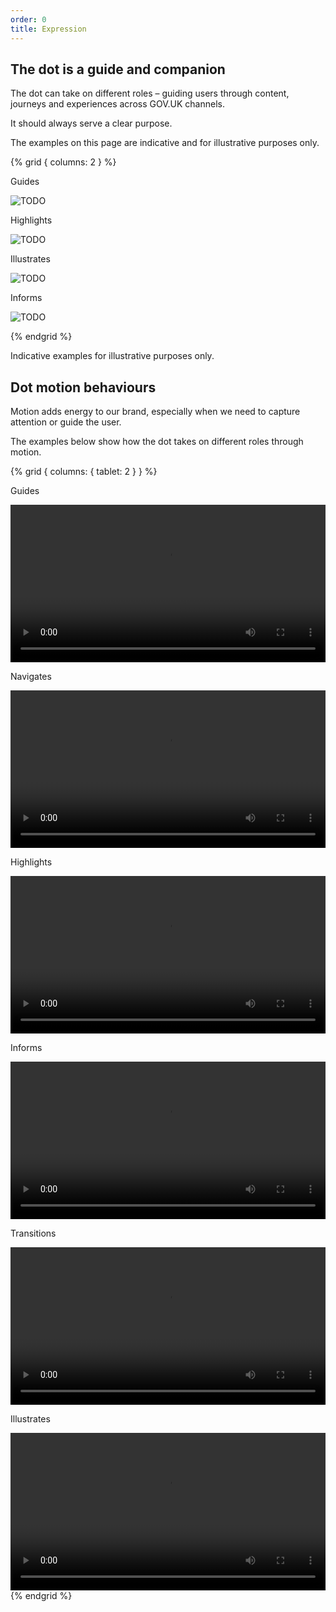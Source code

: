 ```yaml
---
order: 0
title: Expression
---
```


## The dot is a guide and companion

The dot can take on different roles – guiding users through content, journeys and experiences across GOV.UK channels.

It should always serve a clear purpose.

The examples on this page are indicative and for illustrative purposes only.

{% grid { columns: 2 } %}

<div>

Guides

![TODO](./expression-guides.png)

</div>
<div>

Highlights

![TODO](./expression-highlights.png)

</div>
<div>

Illustrates

![TODO](./expression-illustrates.png)

</div>
<div>

Informs

![TODO](./expression-informs.png)

</div>
{% endgrid %}

Indicative examples for illustrative purposes only.

## Dot motion behaviours

Motion adds energy to our brand, especially when we need to capture attention or guide the user.

The examples below show how the dot takes on different roles through motion.

{% grid { columns: { tablet: 2 } } %}

<div>

Guides

<video src="./expression-dot-guides.mp4" controls width="720" style="max-width: 100%">
This video does not contain any audio.
</video>

</div>
<div>

Navigates

<video src="./expression-dot-navigates.mp4" controls width="720" style="max-width: 100%">
This video does not contain any audio.
</video>

</div>
<div>

Highlights

<video src="./expression-dot-highlights.mp4" controls width="720" style="max-width: 100%">
This video does not contain any audio.
</video>

</div>
<div>

Informs

<video src="./expression-dot-informs.mp4" controls width="720" style="max-width: 100%">
This video does not contain any audio.
</video>

</div>
<div>

Transitions

<video src="./expression-dot-transitions.mp4" controls width="720" style="max-width: 100%">
This video does not contain any audio.
</video>

</div>
<div>

Illustrates

<video src="./expression-dot-illustrates.mp4" controls width="720" style="max-width: 100%">
This video does not contain any audio.
</video>

</div>
{% endgrid %}
